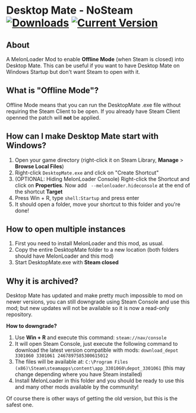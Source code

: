 # Desktop Mate - NoSteam  [![Downloads](https://img.shields.io/github/downloads/Rafacasari/DesktopMate-NoSteam/total?color=blue)](https://github.com/Rafacasari/DesktopMate-NoSteam/releases/latest) [![Current Version](https://img.shields.io/github/v/release/rafacasari/DesktopMate-NoSteam?color=gren&label=version)](https://github.com/Rafacasari/DiscordMute/releases/latest)

## About
A MelonLoader Mod to enable **Offline Mode** (when Steam is closed) into Desktop Mate. This can be useful if you want to have Desktop Mate on Windows Startup but don't want Steam to open with it.

## What is "Offline Mode"?
Offline Mode means that you can run the DesktopMate .exe file without requiring the Steam Client to be open. If you already have Steam Client openned the patch will **not** be applied.

## How can I make Desktop Mate start with Windows?
1. Open your game directory (right-click it on Steam Library, **Manage** > **Browse Local Files**)
2. Right-click `DesktopMate.exe` and click on "Create Shortcut"
3. (OPTIONAL: Hiding MelonLoader Console) Right-click the Shortcut and click on **Properties**. Now add ` --melonloader.hideconsole` at the end of the shortcut **Target**
4. Press Win + R, type `shell:Startup` and press enter
6. It should open a folder, move your shortcut to this folder and you're done!

## How to open multiple instances
1. First you need to install MelonLoader and this mod, as usual.
2. Copy the entire DesktopMate folder to a new location (both folders should have MelonLoader and this mod)
3. Start DesktopMate.exe with **Steam closed**

## Why it is archived?
Desktop Mate has updated and make pretty much impossible to mod on newer versions, you can still downgrade using Steam Console and use this mod; but new updates will not be available so it is now a read-only repository.

**How to downgrade?**
1. Use **Win + R** and execute this command: `steam://nav/console`
2. It will open Steam Console, just execute the following command to download the latest version compatible with mods:
`download_depot 3301060 3301061 2467897585300615012`
3. The files will be available at: `C:\Program Files (x86)\Steam\steamapps\content\app_3301060\depot_3301061` (this may change depending where you have Steam installed)
4. Install MelonLoader in this folder and you should be ready to use this and many other mods available by the community!

Of course there is other ways of getting the old version, but this is the safest one.
